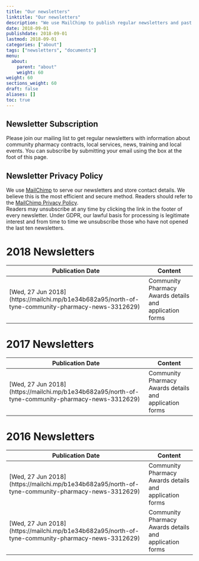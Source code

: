 ```yaml
---
title: "Our newsletters"
linktitle: "Our newsletters"
description: "We use MailChimp to publish regular newsletters and past issues are linked here"
date: 2018-09-01
publishdate: 2018-09-01
lastmod: 2018-09-01
categories: ["about"]
tags: ["newsletters", "documents"]
menu:
  about:
    parent: "about"
    weight: 60
weight: 60
sections_weight: 60
draft: false
aliases: []
toc: true
---
```


## Newsletter Subscription  

Please join our mailing list to get regular newsletters with information about community pharmacy contracts, local services, 
news, training and local events. You can subscribe by submitting your email using the box at the foot of this page.  

## Newsletter Privacy Policy  

We use [MailChimp](http://mailchimp.com) to serve our newsletters and store contact details. We believe this is the most efficient 
and secure method. Readers should refer to the [MailChimp Privacy Policy](https://mailchimp.com/legal/privacy/).  
Readers may unsubscribe at any time by clicking the link in the footer of every newsletter. 
Under GDPR, our lawful basis for processing is legitimate interest and from time to time we unsubscribe those who have not opened 
the last ten newsletters.  


# 2018 Newsletters  

  <style type="text/css">

.display_archive <!--{font-family: arial,verdana; font-size: 12px;}-->
.campaign {line-height: 125%; margin: 5px;}
//
</style>
<script language="javascript" src="//northoftynelpc.us3.list-manage.com/generate-js/?u=310b8c606711c91df50f7527c&fid=22925&show=100" type="text/javascript"></script>
  
  
  
  
  
  
  
  <div class="overflow-auto">
    <table class="f6 w-100 mw8 center" cellspacing="0">
      <thead>
        <tr class="stripe-dark">
          <th class="fw6 tl pa3 bg-white">Publication Date</th>
          <th class="fw6 tl pa3 bg-white">Content</th>
        </tr>
      </thead>
      <tbody class="lh-copy">
        <tr class="stripe-dark">
          <td class="pa3">[Wed, 27 Jun 2018](https://mailchi.mp/b1e34b682a95/north-of-tyne-community-pharmacy-news-3312629)</td>
          <td class="pa3">Community Pharmacy Awards details and application forms</td>
        </tr> 
      </tbody>
    </table>
  </div>

# 2017 Newsletters

  <div class="overflow-auto">
    <table class="f6 w-100 mw8 center" cellspacing="0">
      <thead>
        <tr class="stripe-dark">
          <th class="fw6 tl pa3 bg-white">Publication Date</th>
          <th class="fw6 tl pa3 bg-white">Content</th>
        </tr>
      </thead>
      <tbody class="lh-copy">
        <tr class="stripe-dark">
          <td class="pa3">[Wed, 27 Jun 2018](https://mailchi.mp/b1e34b682a95/north-of-tyne-community-pharmacy-news-3312629)</td>
          <td class="pa3">Community Pharmacy Awards details and application forms</td>
        </tr> 
      </tbody>
    </table>
  </div>

# 2016 Newsletters

  <div class="overflow-auto">
    <table class="f6 w-100 mw8 center" cellspacing="0">
      <thead>
        <tr class="stripe-dark">
          <th class="fw6 tl pa3 bg-white">Publication Date</th>
          <th class="fw6 tl pa3 bg-white">Content</th>
        </tr>
      </thead>
      <tbody class="lh-copy">
        <tr class="stripe-dark">
          <td class="pa3">[Wed, 27 Jun 2018](https://mailchi.mp/b1e34b682a95/north-of-tyne-community-pharmacy-news-3312629)</td>
          <td class="pa3">Community Pharmacy Awards details and application forms</td>
        </tr>
        <tr class="stripe-dark">
          <td class="pa3">[Wed, 27 Jun 2018](https://mailchi.mp/b1e34b682a95/north-of-tyne-community-pharmacy-news-3312629)</td>
          <td class="pa3">Community Pharmacy Awards details and application forms</td>
        </tr>
      </tbody>
    </table>
  </div>
